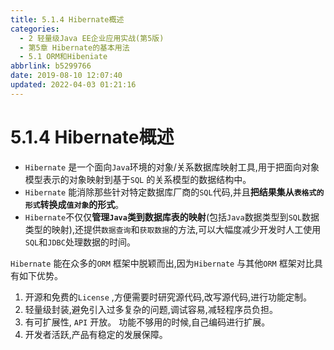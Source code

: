 ```yaml
---
title: 5.1.4 Hibernate概述
categories: 
  - 2 轻量级Java EE企业应用实战(第5版)
  - 第5章 Hibernate的基本用法
  - 5.1 ORM和Hibeniate
abbrlink: b5299766
date: 2019-08-10 12:07:40
updated: 2022-04-03 01:21:16
---
```

# 5.1.4 Hibernate概述 #
- `Hibernate` 是一个面向`Java`环境的对象/关系数据库映射工具,用于把面向对象模型表示的对象映射到基于`SQL` 的关系模型的数据结构中。
- `Hibernate` 能消除那些针对特定数据库厂商的`SQL`代码,并且**把结果集从`表格式的形式`转换成`值对象`的形式**。
- `Hibernate`不仅仅**管理`Java`类到数据库表的映射**(包括`Java`数据类型到`SQL`数据类型的映射),还提供`数据查询`和`获取数据`的方法,可以大幅度减少开发时人工使用`SQL`和`JDBC`处理数据的时间。

`Hibernate` 能在众多的`ORM` 框架中脱颖而出,因为`Hibernate` 与其他`ORM` 框架对比具有如下优势。
1. 开源和免费的`License` ,方便需要时研究源代码,改写源代码,进行功能定制。
2. 轻量级封装,避免引入过多复杂的问题,调试容易,减轻程序员负担。
3. 有可扩展性, `API` 开放。 功能不够用的时候,自己编码进行扩展。
4. 开发者活跃,产品有稳定的发展保障。

